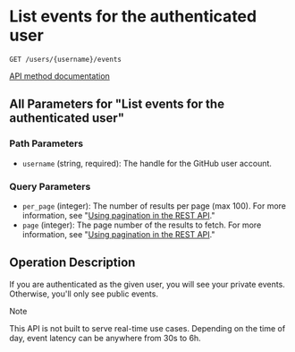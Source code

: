 # List events for the authenticated user

`GET /users/{username}/events`

[API method documentation](https://docs.github.com/rest/activity/events#list-events-for-the-authenticated-user)

## All Parameters for "List events for the authenticated user"

### Path Parameters

- `username` (string, required): The handle for the GitHub user account.
### Query Parameters

- `per_page` (integer): The number of results per page (max 100). For more information, see "[Using pagination in the REST API](https://docs.github.com/rest/using-the-rest-api/using-pagination-in-the-rest-api)."
- `page` (integer): The page number of the results to fetch. For more information, see "[Using pagination in the REST API](https://docs.github.com/rest/using-the-rest-api/using-pagination-in-the-rest-api)."

## Operation Description

If you are authenticated as the given user, you will see your private events. Otherwise, you'll only see public events.

> [!NOTE]
> This API is not built to serve real-time use cases. Depending on the time of day, event latency can be anywhere from 30s to 6h.
